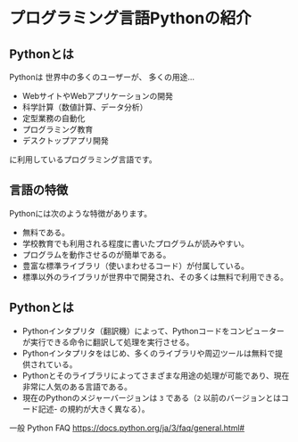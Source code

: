# プログラミング言語Pythonの紹介

## Pythonとは

Pythonは
世界中の多くのユーザーが、
多くの用途…

- WebサイトやWebアプリケーションの開発
- 科学計算（数値計算、データ分析）
- 定型業務の自動化
- プログラミング教育
- デスクトップアプリ開発

に利用しているプログラミング言語です。

## 言語の特徴

Pythonには次のような特徴があります。

- 無料である。
- 学校教育でも利用される程度に書いたプログラムが読みやすい。
- プログラムを動作させるのが簡単である。
- 豊富な標準ライブラリ（使いまわせるコード）が付属している。
- 標準以外のライブラリが世界中で開発され、その多くは無料で利用できる。

## Pythonとは

- Pythonインタプリタ（翻訳機）によって、Pythonコードをコンピューターが実行できる命令に翻訳して処理を実行させる。
- Pythonインタプリタをはじめ、多くのライブラリや周辺ツールは無料で提供されている。
- Pythonとそのライブラリによってさまざまな用途の処理が可能であり、現在非常に人気のある言語である。
- 現在のPythonのメジャーバージョンは `3` である（`2` 以前のバージョンとはコード記述- の規約が大きく異なる）。

一般 Python FAQ
https://docs.python.org/ja/3/faq/general.html#
